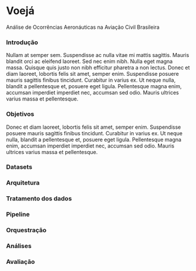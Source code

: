 # Voejá

Análise de Ocorrências Aeronáuticas na Aviação Civil Brasileira


### Introdução

Nullam at semper sem. Suspendisse ac nulla vitae mi mattis sagittis. Mauris blandit orci ac eleifend laoreet. Sed nec enim nibh. Nulla eget magna massa. Quisque quis justo non nibh efficitur pharetra a non lectus.
Donec et diam laoreet, lobortis felis sit amet, semper enim. Suspendisse posuere mauris sagittis finibus tincidunt. Curabitur in varius ex. Ut neque nulla, blandit a pellentesque et, posuere eget ligula. Pellentesque magna enim, accumsan imperdiet imperdiet nec, accumsan sed odio. Mauris ultrices varius massa et pellentesque.


### Objetivos

Donec et diam laoreet, lobortis felis sit amet, semper enim. Suspendisse posuere mauris sagittis finibus tincidunt. Curabitur in varius ex. Ut neque nulla, blandit a pellentesque et, posuere eget ligula. Pellentesque magna enim, accumsan imperdiet imperdiet nec, accumsan sed odio. Mauris ultrices varius massa et pellentesque.

### Datasets


### Arquitetura


### Tratamento dos dados


### Pipeline


### Orquestração


### Análises


### Avaliação
